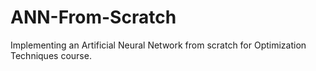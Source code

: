 # ANN-From-Scratch
Implementing an Artificial Neural Network from scratch for Optimization Techniques course.

